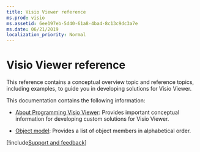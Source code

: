 ```yaml
---
title: Visio Viewer reference
ms.prod: visio
ms.assetid: 6ee197eb-5d40-61a8-4ba4-8c13c9dc3a7e
ms.date: 06/21/2019
localization_priority: Normal
---
```



# Visio Viewer reference

This reference contains a conceptual overview topic and reference topics, including examples, to guide you in developing solutions for Visio Viewer.

This documentation contains the following information:

- [About Programming Visio Viewer](../../Visio.ViewerRef.AboutProgramming.md): Provides important conceptual information for developing custom solutions for Visio Viewer.
    
- [Object model](object-model-visio-viewer-reference.md): Provides a list of object members in alphabetical order.

[!include[Support and feedback](~/includes/feedback-boilerplate.md)]